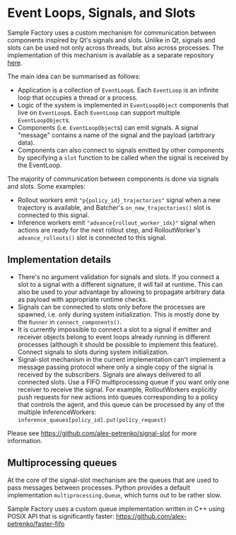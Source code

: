 # Event Loops, Signals, and Slots

Sample Factory uses a custom mechanism for communication between components inspired by Qt's signals and slots.
Unlike in Qt, signals and slots can be used not only across threads, but also across processes.
The implementation of this mechanism is available as a separate repository [here](https://github.com/alex-petrenko/signal-slot).

The main idea can be summarised as follows:

* Application is a collection of `EventLoop`s. Each `EventLoop` is an infinite loop that occupies a thread or a process.
* Logic of the system is implemented in `EventLoopObject` components that live on `EventLoop`s.
Each `EventLoop` can support multiple `EventLoopObject`s.
* Components (i.e. `EventLoopObject`s) can emit signals. A signal "message" contains a name of the signal
and the payload (arbitrary data).
* Components can also connect to signals emitted by other components by specifying a `slot` function to be called when the signal is received
by the EventLoop.

The majority of communication between components is done via signals and slots. Some examples:

* Rollout workers emit `"p{policy_id}_trajectories"` signal when a new trajectory is available, and Batcher's
`on_new_trajectories()` slot is connected to this signal.
* Inference workers emit `"advance{rollout_worker_idx}"` signal when actions are ready for the next rollout step,
and RolloutWorker's `advance_rollouts()` slot is connected to this signal.

## Implementation details

* There's no argument validation for signals and slots. If you connect a slot to a signal with a different signature,
it will fail at runtime. This can also be used to your advantage by allowing to propagate arbitrary data as
payload with appropriate runtime checks.
* Signals can be connected to slots only before the processes are spawned, i.e. only during system initialization.
This is mostly done by the `Runner` in `connect_components()`.
* It is currently impossible to connect a slot to a signal if emitter and receiver objects belong to event loops
already running in different processes (although it should be possible to implement this feature).
Connect signals to slots during system initialization.
* Signal-slot mechanism in the current implementation can't implement a message passing protocol where
only a single copy of the signal is received by the subscribers. Signals are always delivered to all connected slots.
Use a FIFO multiprocessing queue if you want only one receiver to receive the signal.
For example, RolloutWorkers explicitly push requests for new actions
into queues corresponding to a policy that controls the agent, and this queue can be processed by any of the multiple InferenceWorkers:
`inference_queues[policy_id].put(policy_request)`

Please see https://github.com/alex-petrenko/signal-slot for more information.

## Multiprocessing queues

At the core of the signal-slot mechanism are the queues that are used to pass messages between processes.
Python provides a default implementation `multiprocessing.Queue`, which turns out to be rather slow.

Sample Factory uses a custom queue implementation written in C++ using POSIX API that is significantly faster:
https://github.com/alex-petrenko/faster-fifo